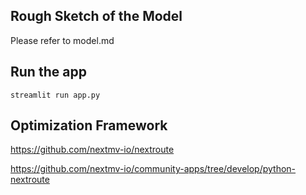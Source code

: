 ## Rough Sketch of the Model

Please refer to model.md


## Run the app

```streamlit run app.py```


## Optimization Framework

https://github.com/nextmv-io/nextroute

https://github.com/nextmv-io/community-apps/tree/develop/python-nextroute
